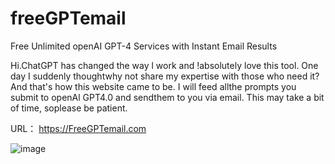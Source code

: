 # freeGPTemail
Free Unlimited openAI GPT-4 Services with Instant Email Results

Hi.ChatGPT has changed the way l work and !absolutely love this tool. One day I suddenly thoughtwhy not share my expertise with those who need it?And that's how this website came to be. I will feed allthe prompts you submit to openAl GPT4.0 and sendthem to you via email. This may take a bit of time, soplease be patient.

URL： https://FreeGPTemail.com

![image](https://user-images.githubusercontent.com/76672577/231438414-e0f9abb1-cf14-4771-b1cf-803d3f43b471.png)
